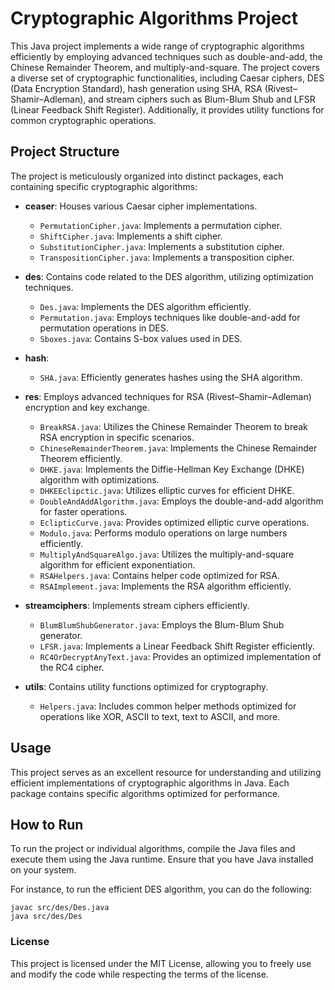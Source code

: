 # Cryptographic Algorithms Project

This Java project implements a wide range of cryptographic algorithms efficiently by employing advanced techniques such
as double-and-add, the Chinese Remainder Theorem, and multiply-and-square. The project covers a diverse set of
cryptographic functionalities, including Caesar ciphers, DES (Data Encryption Standard), hash generation using SHA,
RSA (Rivest–Shamir–Adleman), and stream ciphers such as Blum-Blum Shub and LFSR (Linear Feedback Shift Register).
Additionally, it provides utility functions for common cryptographic operations.

## Project Structure

The project is meticulously organized into distinct packages, each containing specific cryptographic algorithms:

- **ceaser**: Houses various Caesar cipher implementations.
    - `PermutationCipher.java`: Implements a permutation cipher.
    - `ShiftCipher.java`: Implements a shift cipher.
    - `SubstitutionCipher.java`: Implements a substitution cipher.
    - `TranspositionCipher.java`: Implements a transposition cipher.

- **des**: Contains code related to the DES algorithm, utilizing optimization techniques.
    - `Des.java`: Implements the DES algorithm efficiently.
    - `Permutation.java`: Employs techniques like double-and-add for permutation operations in DES.
    - `Sboxes.java`: Contains S-box values used in DES.

- **hash**:
    - `SHA.java`: Efficiently generates hashes using the SHA algorithm.

- **res**: Employs advanced techniques for RSA (Rivest–Shamir–Adleman) encryption and key exchange.
    - `BreakRSA.java`: Utilizes the Chinese Remainder Theorem to break RSA encryption in specific scenarios.
    - `ChineseRemainderTheorem.java`: Implements the Chinese Remainder Theorem efficiently.
    - `DHKE.java`: Implements the Diffie-Hellman Key Exchange (DHKE) algorithm with optimizations.
    - `DHKEEclipctic.java`: Utilizes elliptic curves for efficient DHKE.
    - `DoubleAndAddAlgorithm.java`: Employs the double-and-add algorithm for faster operations.
    - `EclipticCurve.java`: Provides optimized elliptic curve operations.
    - `Modulo.java`: Performs modulo operations on large numbers efficiently.
    - `MultiplyAndSquareAlgo.java`: Utilizes the multiply-and-square algorithm for efficient exponentiation.
    - `RSAHelpers.java`: Contains helper code optimized for RSA.
    - `RSAImplement.java`: Implements the RSA algorithm efficiently.

- **streamciphers**: Implements stream ciphers efficiently.
    - `BlumBlumShubGenerator.java`: Employs the Blum-Blum Shub generator.
    - `LFSR.java`: Implements a Linear Feedback Shift Register efficiently.
    - `RC4OrDecryptAnyText.java`: Provides an optimized implementation of the RC4 cipher.

- **utils**: Contains utility functions optimized for cryptography.
    - `Helpers.java`: Includes common helper methods optimized for operations like XOR, ASCII to text, text to ASCII,
      and more.

## Usage

This project serves as an excellent resource for understanding and utilizing efficient implementations of cryptographic
algorithms in Java. Each package contains specific algorithms optimized for performance.

## How to Run

To run the project or individual algorithms, compile the Java files and execute them using the Java runtime. Ensure that
you have Java installed on your system.

For instance, to run the efficient DES algorithm, you can do the following:

  ```shell
  javac src/des/Des.java
  java src/des/Des
  ```

### License

This project is licensed under the MIT License, allowing you to freely use and modify the code while respecting the
terms of the license.